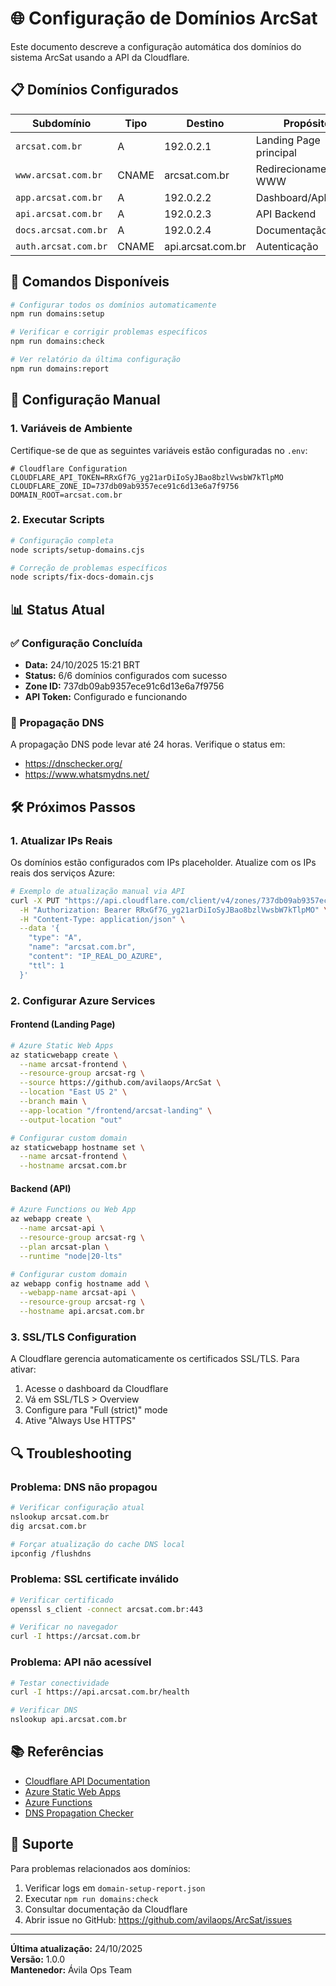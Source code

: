 # 🌐 Configuração de Domínios ArcSat

Este documento descreve a configuração automática dos domínios do sistema ArcSat usando a API da Cloudflare.

## 📋 Domínios Configurados

| Subdomínio | Tipo | Destino | Propósito |
|------------|------|---------|-----------|
| `arcsat.com.br` | A | 192.0.2.1 | Landing Page principal |
| `www.arcsat.com.br` | CNAME | arcsat.com.br | Redirecionamento WWW |
| `app.arcsat.com.br` | A | 192.0.2.2 | Dashboard/Aplicação |
| `api.arcsat.com.br` | A | 192.0.2.3 | API Backend |
| `docs.arcsat.com.br` | A | 192.0.2.4 | Documentação |
| `auth.arcsat.com.br` | CNAME | api.arcsat.com.br | Autenticação |

## 🚀 Comandos Disponíveis

```bash
# Configurar todos os domínios automaticamente
npm run domains:setup

# Verificar e corrigir problemas específicos
npm run domains:check

# Ver relatório da última configuração
npm run domains:report
```

## 🔧 Configuração Manual

### 1. Variáveis de Ambiente

Certifique-se de que as seguintes variáveis estão configuradas no `.env`:

```env
# Cloudflare Configuration
CLOUDFLARE_API_TOKEN=RRxGf7G_yg21arDiIoSyJBao8bzlVwsbW7kTlpMO
CLOUDFLARE_ZONE_ID=737db09ab9357ece91c6d13e6a7f9756
DOMAIN_ROOT=arcsat.com.br
```

### 2. Executar Scripts

```bash
# Configuração completa
node scripts/setup-domains.cjs

# Correção de problemas específicos
node scripts/fix-docs-domain.cjs
```

## 📊 Status Atual

### ✅ Configuração Concluída

- **Data:** 24/10/2025 15:21 BRT
- **Status:** 6/6 domínios configurados com sucesso
- **Zone ID:** 737db09ab9357ece91c6d13e6a7f9756
- **API Token:** Configurado e funcionando

### 🔄 Propagação DNS

A propagação DNS pode levar até 24 horas. Verifique o status em:

- <https://dnschecker.org/>
- <https://www.whatsmydns.net/>

## 🛠️ Próximos Passos

### 1. Atualizar IPs Reais

Os domínios estão configurados com IPs placeholder. Atualize com os IPs reais dos serviços Azure:

```bash
# Exemplo de atualização manual via API
curl -X PUT "https://api.cloudflare.com/client/v4/zones/737db09ab9357ece91c6d13e6a7f9756/dns_records/{record_id}" \
  -H "Authorization: Bearer RRxGf7G_yg21arDiIoSyJBao8bzlVwsbW7kTlpMO" \
  -H "Content-Type: application/json" \
  --data '{
    "type": "A",
    "name": "arcsat.com.br",
    "content": "IP_REAL_DO_AZURE",
    "ttl": 1
  }'
```

### 2. Configurar Azure Services

#### Frontend (Landing Page)

```bash
# Azure Static Web Apps
az staticwebapp create \
  --name arcsat-frontend \
  --resource-group arcsat-rg \
  --source https://github.com/avilaops/ArcSat \
  --location "East US 2" \
  --branch main \
  --app-location "/frontend/arcsat-landing" \
  --output-location "out"

# Configurar custom domain
az staticwebapp hostname set \
  --name arcsat-frontend \
  --hostname arcsat.com.br
```

#### Backend (API)

```bash
# Azure Functions ou Web App
az webapp create \
  --name arcsat-api \
  --resource-group arcsat-rg \
  --plan arcsat-plan \
  --runtime "node|20-lts"

# Configurar custom domain
az webapp config hostname add \
  --webapp-name arcsat-api \
  --resource-group arcsat-rg \
  --hostname api.arcsat.com.br
```

### 3. SSL/TLS Configuration

A Cloudflare gerencia automaticamente os certificados SSL/TLS. Para ativar:

1. Acesse o dashboard da Cloudflare
2. Vá em SSL/TLS > Overview
3. Configure para "Full (strict)" mode
4. Ative "Always Use HTTPS"

## 🔍 Troubleshooting

### Problema: DNS não propagou

```bash
# Verificar configuração atual
nslookup arcsat.com.br
dig arcsat.com.br

# Forçar atualização do cache DNS local
ipconfig /flushdns
```

### Problema: SSL certificate inválido

```bash
# Verificar certificado
openssl s_client -connect arcsat.com.br:443

# Verificar no navegador
curl -I https://arcsat.com.br
```

### Problema: API não acessível

```bash
# Testar conectividade
curl -I https://api.arcsat.com.br/health

# Verificar DNS
nslookup api.arcsat.com.br
```

## 📚 Referências

- [Cloudflare API Documentation](https://developers.cloudflare.com/api/)
- [Azure Static Web Apps](https://docs.microsoft.com/azure/static-web-apps/)
- [Azure Functions](https://docs.microsoft.com/azure/azure-functions/)
- [DNS Propagation Checker](https://dnschecker.org/)

## 🤝 Suporte

Para problemas relacionados aos domínios:

1. Verificar logs em `domain-setup-report.json`
2. Executar `npm run domains:check`
3. Consultar documentação da Cloudflare
4. Abrir issue no GitHub: <https://github.com/avilaops/ArcSat/issues>

---

**Última atualização:** 24/10/2025  
**Versão:** 1.0.0  
**Mantenedor:** Ávila Ops Team 
 